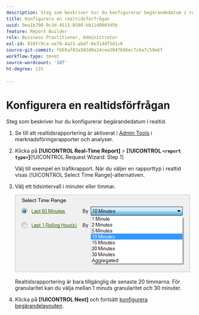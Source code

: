 ```yaml
---
description: Steg som beskriver hur du konfigurerar begärandedatum i realtid.
title: Konfigurera en realtidsförfrågan
uuid: 9ea1b790-9c3d-4511-8580-bb11d9003d50
feature: Report Builder
role: Business Practitioner, Administrator
exl-id: 818fc9ca-aa78-4a21-abd7-8e3144f5d1c0
source-git-commit: f669af03a502d8a24cea3047b96ec7cba7c59e6f
workflow-type: tm+mt
source-wordcount: '107'
ht-degree: 11%

---
```


# Konfigurera en realtidsförfrågan

Steg som beskriver hur du konfigurerar begärandedatum i realtid.

1. Se till att realtidsrapportering är aktiverat i [Admin Tools](https://experienceleague.adobe.com/docs/analytics/admin/admin-tools/real-time-reports/t-realtime-admin.html) i marknadsföringsrapporter och analyser.
1. Klicka på **[!UICONTROL Real-Time Report]** > **[!UICONTROL `<report type>`]**[!UICONTROL Request Wizard: Step 1]

   Välj till exempel en trafikrapport. När du väljer en rapporttyp i realtid visas [!UICONTROL Select Time Range]-alternativen.

1. Välj ett tidsintervall i minuter eller timmar.

   ![Stegresultat](assets/real_time_select_date.png)

   Realtidsrapportering är bara tillgänglig de senaste 20 timmarna. För granularitet kan du välja mellan 1 minuts granularitet och 30 minuter.
1. Klicka på **[!UICONTROL Next]** och fortsätt [konfigurera begärandelayouten](/help/analyze/report-builder/layout/layout.md).
